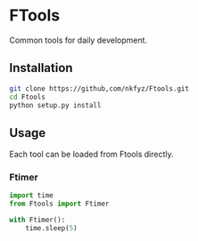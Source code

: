 # FTools

Common tools for daily development.

## Installation

```bash
git clone https://github,com/nkfyz/Ftools.git
cd Ftools
python setup.py install
```

## Usage

Each tool can be loaded from Ftools directly.

### Ftimer

```python
import time
from Ftools import Ftimer

with Ftimer():
    time.sleep(5)
```
